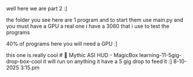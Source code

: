 well here we are part 2 :]

the folder you see here are 1 program and to start them use main.py   and you must have a GPU  a real one i have a 3060 that i use to test the programs 

40%  of programs here you will need a GPU   :]


this one is really cool # 🔮 Mythic ASI HUD - MagicBox learning-11-5gig-drop-box-cool  it  will run on anything it have a 5 gig drop to feed it :] 8-10-2025 3:15.pm
